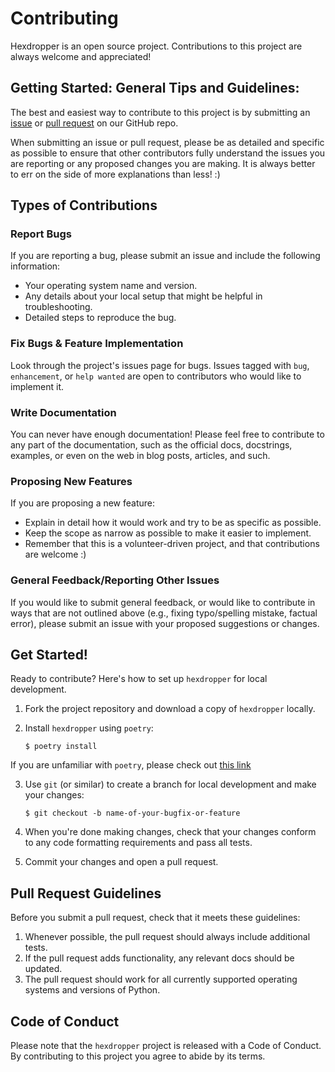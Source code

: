 # Contributing

Hexdropper is an open source project. Contributions to this project are always welcome and appreciated! 

## Getting Started: General Tips and Guidelines:

The best and easiest way to contribute to this project is by submitting an [issue](https://github.com/UBC-MDS/hexdropper/issues) or [pull request](https://github.com/UBC-MDS/hexdropper/pulls) on our GitHub repo. 

When submitting an issue or pull request, please be as detailed and specific as possible to ensure that other contributors fully understand the issues you are reporting or any proposed changes you are making. It is always better to err on the side of more explanations than less! :)

## Types of Contributions

### Report Bugs

If you are reporting a bug, please submit an issue and include the following information:

* Your operating system name and version.
* Any details about your local setup that might be helpful in troubleshooting.
* Detailed steps to reproduce the bug.

### Fix Bugs & Feature Implementation

Look through the project's issues page for bugs. Issues tagged with `bug`, `enhancement`, or `help wanted` are open to contributors who would like to implement it.

### Write Documentation

You can never have enough documentation! Please feel free to contribute to any part of the documentation, such as the official docs, docstrings, examples, or even on the web in blog posts, articles, and such.

### Proposing New Features

If you are proposing a new feature:

* Explain in detail how it would work and try to be as specific as possible.
* Keep the scope as narrow as possible to make it easier to implement.
* Remember that this is a volunteer-driven project, and that contributions are welcome :)

### General Feedback/Reporting Other Issues

If you would like to submit general feedback, or would like to contribute in ways that are not outlined above (e.g., fixing typo/spelling mistake, factual error), please submit an issue with your proposed suggestions or changes.

## Get Started!

Ready to contribute? Here's how to set up `hexdropper` for local development.

1. Fork the project repository and download a copy of `hexdropper` locally.
2. Install `hexdropper` using `poetry`:

    ```console
    $ poetry install
    ```

If you are unfamiliar with `poetry`, please check out [this link](https://github.com/python-poetry/poetry)

3. Use `git` (or similar) to create a branch for local development and make your changes:

    ```console
    $ git checkout -b name-of-your-bugfix-or-feature
    ```

4. When you're done making changes, check that your changes conform to any code formatting requirements and pass all tests. 

5. Commit your changes and open a pull request.

## Pull Request Guidelines

Before you submit a pull request, check that it meets these guidelines:

1. Whenever possible, the pull request should always include additional tests.
2. If the pull request adds functionality, any relevant docs should be updated.
3. The pull request should work for all currently supported operating systems and versions of Python.

## Code of Conduct

Please note that the `hexdropper` project is released with a Code of Conduct. By contributing to this project you agree to abide by its terms.
